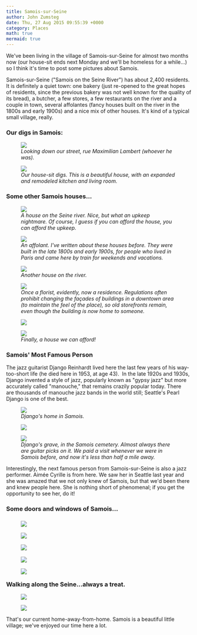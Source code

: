 ```yaml
---
title: Samois-sur-Seine
author: John Zumsteg
date: Thu, 27 Aug 2015 09:55:39 +0000
category: Places
math: true
mermaid: true
---
```

We've been living in the village of Samois-sur-Seine for almost two months now (our house-sit ends next Monday and we'll be homeless for a while...) so I think it's time to post some pictures about Samois.

Samois-sur-Seine ("Samois on the Seine River") has about 2,400 residents. It is definitely a quiet town: one bakery (just re-opened to the great hopes of residents, since the previous bakery was not well known for the quality of its bread), a butcher, a few stores, a few restaurants on the river and a couple in town, several affolantes (fancy houses built on the river in the 1800s and early 1900s) and a nice mix of other houses. It's kind of a typical small village, really.
<h3>Our digs in Samois:</h3>
<figure>
	<img src="{{site.url}}/assets/images/2015/08/Samois-23.jpg"/>
	<figcaption><em>Looking down our street, rue Maximilian Lambert (whoever he was).</em></figcaption>
</figure>



<figure>
	<img src="{{site.url}}/assets/images/2015/08/Samois-24.jpg"/>
	<figcaption><em>Our house-sit digs. This is a beautiful house, with an expanded and remodeled kitchen and living room.</em></figcaption>
</figure>


<h3>Some other Samois houses...</h3>
<figure>
	<img src="{{site.url}}/assets/images/2015/08/Samois-15.jpg"/>
	<figcaption><em>A house on the Seine river. Nice, but what an upkeep nightmare. Of course, I guess if you can afford the house, you can afford the upkeep.</em></figcaption>
</figure>



<figure>
	<img src="{{site.url}}/assets/images/2015/08/Samois-14.jpg"/>
	<figcaption><em>An affolant. I've written about these houses before. They were built in the late 1800s and early 1900s, for people who lived in Paris and came here by train for weekends and vacations.</em></figcaption>
</figure>



<figure>
	<img src="{{site.url}}/assets/images/2015/08/Samois-12.jpg"/>
	<figcaption><em>Another house on the river.</em></figcaption>
</figure>



<figure>
	<img src="{{site.url}}/assets/images/2015/08/Samois-20.jpg"/>
	<figcaption><em>Once a florist, evidently, now a residence. Regulations often prohibit changing the façades of buildings in a downtown area (to maintain the feel of the place), so old storefronts remain, even though the building is now home to someone.</em></figcaption>
</figure>



<figure>
	<img src="{{site.url}}/assets/images/2015/08/Samois-21.jpg"/>
	<figcaption></figcaption>
</figure>



<figure>
	<img src="{{site.url}}/assets/images/2015/08/Samois-4.jpg"/>
	<figcaption><em>Finally, a house we can afford!</em></figcaption>
</figure>


<h3>Samois' Most Famous Person</h3>
The jazz guitarist Django Reinhardt lived here the last few years of his way-too-short life (he died here in 1953, at age 43).  In the late 1920s and 1930s, Django invented a style of jazz, popularly known as "gypsy jazz" but more accurately called "manouche," that remains crazily popular today. There are thousands of manouche jazz bands in the world still; Seattle's Pearl Django is one of the best.

<figure>
	<img src="{{site.url}}/assets/images/2015/08/Samois-10.jpg"/>
	<figcaption><em>Django's home in Samois.</em></figcaption>
</figure>



<figure>
	<img src="{{site.url}}/assets/images/2015/08/Samois-3.jpg"/>
	<figcaption></figcaption>
</figure>



<figure>
	<img src="{{site.url}}/assets/images/2015/08/Samois.jpg"/>
	<figcaption><em>Django's grave, in the Samois cemetery. Almost always there are guitar picks on it. We paid a visit whenever we were in Samois before, and now it's less than half a mile away.</em></figcaption>
</figure>



Interestingly, the next famous person from Samois-sur-Seine is also a jazz performer. Aimée Cyrille is from here. We saw her in Seattle last year and she was amazed that we not only knew of Samois, but that we'd been there and knew people here. She is nothing short of phenomenal; if you get the opportunity to see her, do it!
<h3>Some doors and windows of Samois...</h3>
<h3><figure>
	<img src="{{site.url}}/assets/images/2015/08/Samois-22.jpg"/>
	<figcaption></figcaption>
</figure>

 <figure>
	<img src="{{site.url}}/assets/images/2015/08/Samois-17.jpg"/>
	<figcaption></figcaption>
</figure>

 <figure>
	<img src="{{site.url}}/assets/images/2015/08/Samois-9.jpg"/>
	<figcaption></figcaption>
</figure>

 <figure>
	<img src="{{site.url}}/assets/images/2015/08/Samois-8.jpg"/>
	<figcaption></figcaption>
</figure>

 <figure>
	<img src="{{site.url}}/assets/images/2015/08/Samois-7.jpg"/>
	<figcaption></figcaption>
</figure>

Walking along the Seine...always a treat.</h3>
<figure>
	<img src="{{site.url}}/assets/images/2015/08/Samois-11.jpg"/>
	<figcaption></figcaption>
</figure>

<figure>
	<img src="{{site.url}}/assets/images/2015/08/Samois-16.jpg"/>
	<figcaption></figcaption>
</figure>



That's our current home-away-from-home. Samois is a beautiful little village; we've enjoyed our time here a lot.

&nbsp;
